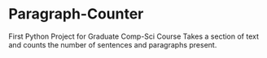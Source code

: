 # Paragraph-Counter
First Python Project for Graduate Comp-Sci Course
Takes a section of text and counts the number of sentences and paragraphs present. 
